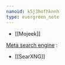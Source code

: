 ```yaml
---
nanoid: k5j3hofhknnh
type: evergreen_note
---
```

- [[Mojeek]]

[Meta search engine](https://en.wikipedia.org/wiki/Metasearch_engine) :

- [[SearXNG]]
